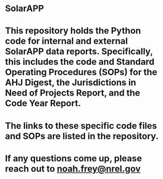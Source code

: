 # SolarAPP
# This repository holds the Python code for internal and external SolarAPP data reports. Specifically, this includes the code and Standard Operating Procedures (SOPs) for the AHJ Digest, the Jurisdictions in Need of Projects Report, and the Code Year Report.
# The links to these specific code files and SOPs are listed in the repository.
# If any questions come up, please reach out to noah.frey@nrel.gov
